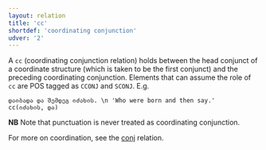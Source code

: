 ```yaml
---
layout: relation
title: 'cc'
shortdef: 'coordinating conjunction'
udver: '2'
---
```


A `cc` (coordinating conjunction relation) holds between the head conjunct of a coordinate structure (which is taken to be the first conjunct) and the preceding coordinating conjunction. Elements that can assume the role of <code>cc</code> are POS tagged as <code>CCONJ</code> and <code>SCONJ</code>. E.g. 

~~~ sdparse
დაიბადა და შემდეგ იძახის. \n 'Who were born and then say.'
cc(იძახის, და)
~~~

**NB** Note that punctuation is never treated as coordinating conjunction. 

For more on coordination, see the [conj](_ka/dep/conj) relation.

